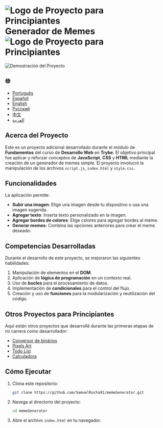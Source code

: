 # ![Logo de Proyecto para Principiantes](https://img.icons8.com/emoji/48/000000/star-emoji.png) Generador de Memes ![Logo de Proyecto para Principiantes](https://img.icons8.com/emoji/48/000000/star-emoji.png)

![Demostración del Proyecto](./gifs/Memegenerator.gif)

<h2>🌐</h2>
<ul>
  <li><a href="https://github.com/SamuelRocha91/memeGenerator" target="_blank">Português</a></li>
  <li><a href="https://github.com/SamuelRocha91/memeGenerator/blob/main/README_es.md" target="_blank">Español</a></li>
  <li><a href="https://github.com/SamuelRocha91/memeGenerator/blob/main/README_en.md" target="_blank">English</a></li>
  <li><a href="https://github.com/SamuelRocha91/memeGenerator/blob/main/README_ru.md" target="_blank">Русский</a></li>
  <li><a href="https://github.com/SamuelRocha91/memeGenerator/blob/main/README_ch.md" target="_blank">中文</a></li>
  <li><a href="https://github.com/SamuelRocha91/memeGenerator/blob/main/README_ar.md" target="_blank">العربية</a></li>
</ul>

## Acerca del Proyecto

Este es un proyecto adicional desarrollado durante el módulo de **Fundamentos** del curso de **Desarrollo Web** en **Trybe**. El objetivo principal fue aplicar y reforzar conceptos de **JavaScript**, **CSS** y **HTML** mediante la creación de un generador de memes simple. El proyecto involucró la manipulación de los archivos `script.js`, `index.html` y `style.css`.

## Funcionalidades

La aplicación permite:

- **Subir una imagen**: Elige una imagen desde tu dispositivo o usa una imagen sugerida.
- **Agregar texto**: Inserta texto personalizado en la imagen.
- **Agregar bordes de colores**: Elige colores para agregar bordes al meme.
- **Generar memes**: Combina las opciones anteriores para crear el meme deseado.

## Competencias Desarrolladas

Durante el desarrollo de este proyecto, se mejoraron las siguientes habilidades:

1. Manipulación de elementos en el **DOM**.
2. Aplicación de **lógica de programación** en un contexto real.
3. Uso de **bucles** para el procesamiento de datos.
4. Implementación de **condicionales** para el control del flujo.
5. Creación y uso de **funciones** para la modularización y reutilización del código.

## Otros Proyectos para Principiantes

Aquí están otros proyectos que desarrollé durante las primeras etapas de mi carrera como desarrollador:

- [Conversor de binários](https://github.com/SamuelRocha91/Bin2Dec/blob/main/README_es.md)
- [Pixels Art](https://github.com/SamuelRocha91/PixelsArt/blob/main/README_es.md)
- [Todo List](https://github.com/SamuelRocha91/TodoList/blob/main/README_es.md)
- [Calculadora](https://github.com/SamuelRocha91/calculator/blob/main/README_es.md)

## Cómo Ejecutar

1. Clona este repositorio:
   ```bash
   git clone https://github.com/SamuelRocha91/memeGenerator.git
   ```
2. Navega al directorio del proyecto:
   ```bash
   cd memeGenerator
   ```
3. Abre el archivo `index.html` en tu navegador.
